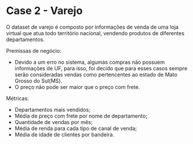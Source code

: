 # Case 2 - Varejo

O dataset de varejo é composto por informações de venda de uma loja virtual que atua todo território nacional, vendendo produtos de diferentes departamentos.

Premissas de negócio:
- Devido a um erro no sistema, algumas compras não possuem informações de UF, para isso, foi decido que para esses casos sempre serão consideradas vendas como pertencentes ao estado de Mato Grosso do Sul(MS).
- O preço não pode ser maior que o preço com frete.

Métricas:
- Departamentos mais vendidos;
- Média de preço com frete por nome de departamento;
- Quantidade de vendas por mês;
- Média de renda para cada tipo de canal de venda;
- Média de idade de clientes por bandeira.
